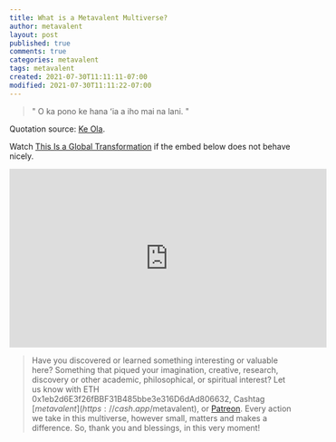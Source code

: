 ```yaml
---
title: What is a Metavalent Multiverse?
author: metavalent
layout: post
published: true
comments: true
categories: metavalent
tags: metavalent
created: 2021-07-30T11:11:11-07:00
modified: 2021-07-30T11:11:22-07:00
---
```


> " O ka pono ke hana ʻia a iho mai na lani. "

Quotation source: [Ke Ola](https://keolamagazine.com/ka-puana/proverb-2437/).

Watch [This Is a Global Transformation](https://youtu.be/WwnSTuJO8gQ
) if the embed below does not behave nicely. 

<div class="embed-container"><iframe width="560" height="315" src="https://www.youtube.com/embed/WwnSTuJO8gQ" title="YouTube video player" frameborder="0" allow="accelerometer; autoplay; clipboard-write; encrypted-media; gyroscope; picture-in-picture" allowfullscreen></iframe></div>

> Have you discovered or learned something interesting or valuable here? Something that piqued your imagination, creative, research, discovery or other academic, philosophical, or spiritual interest? Let us know with ETH 0x1eb2d6E3f26fBBF31B485bbe3e316D6dAd806632, Cashtag [$metavalent](https://cash.app/$metavalent), or [Patreon](https://patreon.com/metavalent). Every action we take in this multiverse, however small, matters and makes a difference. So, thank you and blessings, in this very moment!
